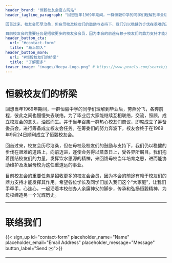 ```yaml
---
header_brand: "恒毅校友会官方网站"
header_tagline_paragraph: "回想当年1969年期间，一群恒毅中学的同学们理解到毕业后，劳燕分飞，各奔前程，彼此之间也慢慢失去联络。为了毕业后大家能继续互相联络，交流，照顾，成立校友会的念头，油然而生。并于当年召集一群热心校友们商议，即席成立了筹备委员会，进行筹备成立校友会任务。在筹委们的努力奔波下，校友会终于在1969年9月24日顺利成立了恒毅校友会。

回首过来，校友会历尽沧桑，但在母校及校友们的鼓励与支持下，我们仍以稳健的步伐在艰难的道路上，向前迈进，逐使会务得以蒸蒸日上，受各界所瞩目。我们抱着团结校友们的力量，发挥饮水思源的精神，来回馈母校当年培育之恩，进而能协助维护及发展母校为这任重道远的事业。

目前校友会的重要任务是招收更多的校友会会员，因为本会的前途有赖于校友们的鼎力支持才能发挥其作用。希望各位学长及同学们加入我们这个“大家庭”，让我们手牵手，心连心，一起沿着本校创办人余廉神父的脚步，传承和弘扬恒毅精神，为母校缔造另一个光辉历史。"
header_button_cta:
  url: "#contact-form"
  title: "马上加入"
header_button_more:
  url: "#恒毅校友们的桥梁"
  title: "了解更多"
teaser_image: "images/Heepa-Logo.png" # https://www.pexels.com/search/product%20testing/
---
```


# 恒毅校友们的桥梁

回想当年1969年期间，一群恒毅中学的同学们理解到毕业后，劳燕分飞，各奔前程，彼此之间也慢慢失去联络。为了毕业后大家能继续互相联络，交流，照顾，成立校友会的念头，油然而生。并于当年召集一群热心校友们商议，即席成立了筹备委员会，进行筹备成立校友会任务。在筹委们的努力奔波下，校友会终于在1969年9月24日顺利成立了恒毅校友会。

回首过来，校友会历尽沧桑，但在母校及校友们的鼓励与支持下，我们仍以稳健的步伐在艰难的道路上，向前迈进，逐使会务得以蒸蒸日上，受各界所瞩目。我们抱着团结校友们的力量，发挥饮水思源的精神，来回馈母校当年培育之恩，进而能协助维护及发展母校为这任重道远的事业。

目前校友会的重要任务是招收更多的校友会会员，因为本会的前途有赖于校友们的鼎力支持才能发挥其作用。希望各位学长及同学们加入我们这个“大家庭”，让我们手牵手，心连心，一起沿着本校创办人余廉神父的脚步，传承和弘扬恒毅精神，为母校缔造另一个光辉历史。

---

# 联络我们
{{< sign_up id="contact-form" placeholder_name="Name" placeholder_email="Email Address" placeholder_message="Message" button_label="Send ✉️">}}


<!-- < contact_form id="contact-form" placeholder_name="Name" placeholder_email="Email Address" placeholder_message="Message" button_label="Send ✉️"> -->

---

